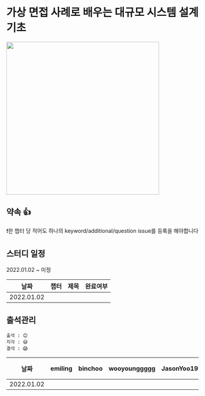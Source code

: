 # 가상 면접 사례로 배우는 대규모 시스템 설계 기초

<img src="https://user-images.githubusercontent.com/66045861/147304048-c7042a3a-9b40-436b-9186-4e9fc581b4c3.png" width="400"/>

## 약속 👍
❗한 챕터 당 적어도 하나의 keyword/additional/question issue를 등록을 해야합니다

## 스터디 일정
2022.01.02 ~ 미정

|날짜|챕터|제목|완료여부|
|------|---|---|---|
|2022.01.02||||

## 출석관리

```
출석 : 😊
지각 : 😅
결석 : 😱
```

|날짜|emiling|binchoo|wooyounggggg|JasonYoo1995|hyunrrr|ngwoon|비고|
|------|---|---|---|---|---|---|---|
|2022.01.02||||||||
